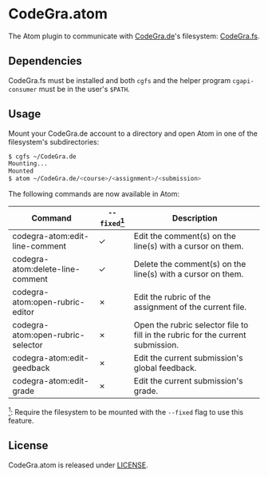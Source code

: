 # CodeGra.atom

The Atom plugin to communicate with [CodeGra.de](https://codegra.de/)'s
filesystem: [CodeGra.fs](https://github.com/CodeGra-de/CodeGra.de).

## Dependencies

CodeGra.fs must be installed and both `cgfs` and the helper program
`cgapi-consumer` must be in the user's `$PATH`.

## Usage

Mount your CodeGra.de account to a directory and open Atom in one of
the filesystem's subdirectories:

```sh
$ cgfs ~/CodeGra.de
Mounting...
Mounted
$ atom ~/CodeGra.de/<course>/<assignment>/<submission>
```

The following commands are now available in Atom:

| Command | `--fixed`<a href="#footnote-1-b"><sup id="footnote-1-a">1</sup></a> | Description |
|---|---|---|
| codegra-atom:edit-line-comment | ✓ | Edit the comment(s) on the line(s) with a cursor on them. |
| codegra-atom:delete-line-comment | ✓ | Delete the comment(s) on the line(s) with a cursor on them. |
| codegra-atom:open-rubric-editor | ✗ | Edit the rubric of the assignment of the current file. |
| codegra-atom:open-rubric-selector | ✗ | Open the rubric selector file to fill in the rubric for the current submission. |
| codegra-atom:edit-geedback | ✗ | Edit the current submission's global feedback. |
| codegra-atom:edit-grade | ✗ | Edit the current submission's grade. |

<a href="#footnote-1-a"><sup id="footnote-1-b">1</sup></a>: Require the filesystem to be mounted with the `--fixed` flag to use this feature.

## License

CodeGra.atom is released under [LICENSE](AGPL-v3.0).
